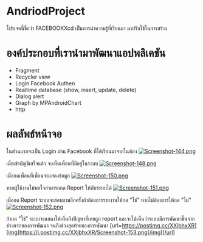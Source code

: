 # AndriodProject
โปรเจคนี้ชื่อว่า FACEBOOKXcd เป็นการนำความรู้ที่เรียนมา มาปรับใช้ในการสร้าง
# องค์ประกอบที่เรานำมาพัฒนาแอปพลิเคชัน
- Fragment
- Recycler view
- Login Facebook Authen
- Realtime database (show, insert, update, delete)
- Dialog alert
- Graph by MPAndroidChart
- http  
# ผลลัพธ์หน้าจอ
ในส่วนแรกจะเป็น Login ผ่าน Facebook ที่ได้เรียนมาจากในห้อง
[![Screenshot-144.png](https://i.postimg.cc/YCrfSFJb/Screenshot-144.png)](https://postimg.cc/MvLjPnZQ)

เมื่อเข้าบัญชีเสร็จแล้ว จะเห็นเพื่อนที่มีอยู่ในระบบ
[![Screenshot-148.png](https://i.postimg.cc/QCjVqQgz/Screenshot-148.png)](https://postimg.cc/k6hnJtpN)

เมื่อกดเพื่อนที่เพื่อนจะแสดงข้อมูล
[![Screenshot-150.png](https://i.postimg.cc/7hjdkVBs/Screenshot-150.png)](https://postimg.cc/0KdcGp1D)

หากผู้ใช้งานไม่พอใจสามารถกด Report ให้กับระบบได้
[![Screenshot-151.png](https://i.postimg.cc/SNr1Vm41/Screenshot-151.png)](https://postimg.cc/nCX1hbCq)

เมื่อกด Report ระบบจะสอบถามอีกครั้งถ้าต้องการรายงานให้กด "ใช่" หากไม่ต้องการให้กด "ไม่"
[![Screenshot-152.png](https://i.postimg.cc/59G2yWTG/Screenshot-152.png)](https://postimg.cc/nM4JSgHY)

ถ้ากด "ใช่" ระบบจะแสดงให้เห็นถึงปัญหาที่เคยถูก report และจะได้เห็นว่าระบบมีการพัฒนาขึ้นจากช่วงแรกของการพัฒนา จนถึงช่วงสุดท้ายของการพัฒนา
[url=https://postimg.cc/XXjbhxXR][img]https://i.postimg.cc/XXjbhxXR/Screenshot-153.png[/img][/url]
